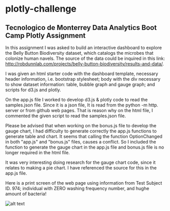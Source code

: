 # plotly-challenge
## Tecnologico de Monterrey Data Analytics Boot Camp Plotly Assignment

In this assignment I was asked to build an interactive dashboard to explore the Belly Button Biodiversity dataset, which catalogs the microbes that colonize human navels.  The source of the data could be inquired in this link: http://robdunnlab.com/projects/belly-button-biodiversity/results-and-data/.  

I was given an html starter code with the dashboard template, necessary header information, i.e. bootstrap stylesheet; body with the div necessary to show dataset information: table, bubble graph and gauge graph; and scripts for d3.js and plotly.  

On the app.js file I worked to develop d3.js & plotly code to read the samples.json file.  Since it is a json file, It is read from the python -m http. server or from github web pages.   That is reason why on the html file, I commented the given script to read the samples.json file.  

Please be advised that when working on the bonus.js file to develop the gauge chart, I had difficulty to generate correctly the app.js functions to generate table and chart.  It seems that calling the function OptionChanged in both "app.js" and "bonus.js" files, causes a conflict. So I included the function to generate the gauge chart in the app.js file and bonus.js file is no longer required in the html file.  

It was very interesting doing research for the gauge chart code, since it relates to making a pie chart.  I have referenced the source for this in the app.js file.

Here is a print screen of the web page using information from Test Subject ID. 974; individual with ZERO washing frequency number, and hughe amount of bacteria! 

![alt text][pic]

[pic]: https://github.com/plotly "screen"












